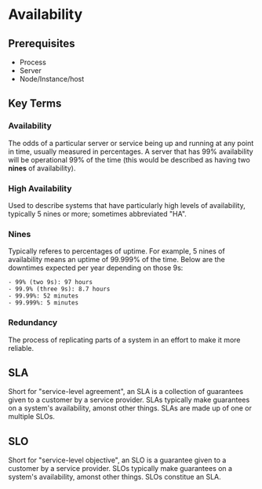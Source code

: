 # Availability  


## Prerequisites  
* Process
* Server
* Node/Instance/host

## Key Terms  
### Availability  
The odds of a particular server or service being up and running at any point in time, usually measured in percentages. A server that has 99% availability will be operational 99% of the time  (this would be described as having two __nines__ of availability).  

### High Availability  
Used to describe systems that have particularly high levels of availability, typically 5 nines or more; sometimes abbreviated "HA".  

### Nines  
Typically referes to percentages of uptime. For example, 5 nines of availability means an uptime of 99.999% of the time. Below are the downtimes expected per year depending on those 9s:  
```
- 99% (two 9s): 97 hours
- 99.9% (three 9s): 8.7 hours
- 99.99%: 52 minutes
- 99.999%: 5 minutes
``` 

### Redundancy  
The process of replicating parts of a system in an effort to make it more reliable.  

## SLA  
Short for "service-level agreement", an SLA is a collection of guarantees given to a customer by a service provider. SLAs typically make guarantees on a system's availability, amonst other things. SLAs are made up of one or multiple SLOs.  

## SLO  
Short for "service-level objective", an SLO is a guarantee given to a customer by a service provider. SLOs typically make guarantees on a system's availability, amonst other things. SLOs constitue an SLA.